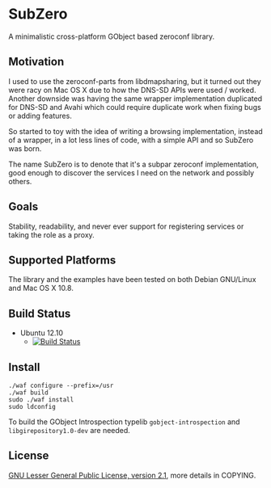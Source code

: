 SubZero
=======

A minimalistic cross-platform GObject based zeroconf library.

Motivation
----------
I used to use the zeroconf-parts from libdmapsharing, but it turned out they were
racy on Mac OS X due to how the DNS-SD APIs were used / worked. Another downside
was having the same wrapper implementation duplicated for DNS-SD and Avahi which
could require duplicate work when fixing bugs or adding features.

So started to toy with the idea of writing a browsing implementation, instead of a
wrapper, in a lot less lines of code, with a simple API and so SubZero was born.

The name SubZero is to denote that it's a subpar zeroconf implementation, good enough to
discover the services I need on the network and possibly others.

Goals
-----
Stability, readability, and never ever support for registering services or taking the role as a proxy.

Supported Platforms
-------------------
The library and the examples have been tested on both Debian GNU/Linux and Mac OS X 10.8.


Build Status
------------
* Ubuntu 12.10
    * [![Build Status](https://travis-ci.org/dsvensson/subzero.png)](https://travis-ci.org/dsvensson/subzero)

Install
-------

    ./waf configure --prefix=/usr
    ./waf build
    sudo ./waf install
    sudo ldconfig

To build the GObject Introspection typelib `gobject-introspection` and `libgirepository1.0-dev` are needed.

License
-------
[GNU Lesser General Public License, version 2.1](https://www.gnu.org/licenses/lgpl-2.1.html), more details in COPYING.
